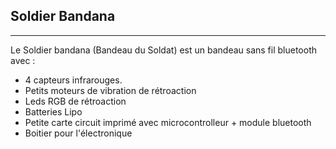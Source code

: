 ## Soldier Bandana ##
----------
Le Soldier bandana (Bandeau du Soldat) est un bandeau sans fil bluetooth avec :
 - 4 capteurs infrarouges.
 - Petits moteurs de vibration de rétroaction
 - Leds RGB de rétroaction
 - Batteries Lipo
 - Petite carte circuit imprimé avec microcontrolleur + module bluetooth
 - Boitier pour l'électronique
